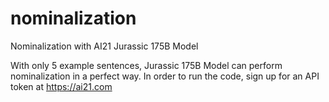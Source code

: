 # nominalization
Nominalization with AI21 Jurassic 175B Model 

With only 5 example sentences, Jurassic 175B Model can perform nominalization in a perfect way. In order to run the code, sign up for an API token at https://ai21.com 
